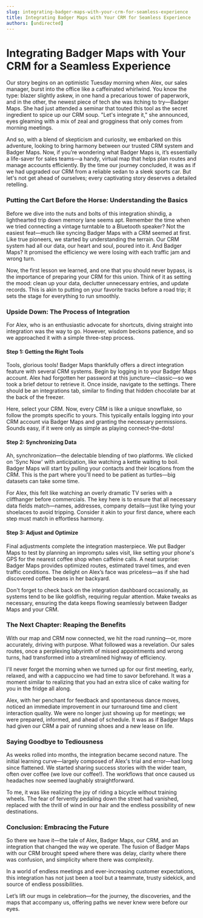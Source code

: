 ```yaml
---
slug: integrating-badger-maps-with-your-crm-for-seamless-experience
title: Integrating Badger Maps with Your CRM for Seamless Experience
authors: [undirected]
---
```



# Integrating Badger Maps with Your CRM for a Seamless Experience

Our story begins on an optimistic Tuesday morning when Alex, our sales manager, burst into the office like a caffeinated whirlwind. You know the type: blazer slightly askew, in one hand a precarious tower of paperwork, and in the other, the newest piece of tech she was itching to try—Badger Maps. She had just attended a seminar that touted this tool as the secret ingredient to spice up our CRM soup. "Let's integrate it," she announced, eyes gleaming with a mix of zeal and grogginess that only comes from morning meetings.

And so, with a blend of skepticism and curiosity, we embarked on this adventure, looking to bring harmony between our trusted CRM system and Badger Maps. Now, if you’re wondering what Badger Maps is, it’s essentially a life-saver for sales teams—a handy, virtual map that helps plan routes and manage accounts efficiently. By the time our journey concluded, it was as if we had upgraded our CRM from a reliable sedan to a sleek sports car. But let's not get ahead of ourselves; every captivating story deserves a detailed retelling.

### Putting the Cart Before the Horse: Understanding the Basics

Before we dive into the nuts and bolts of this integration shindig, a lighthearted trip down memory lane seems apt. Remember the time when we tried connecting a vintage turntable to a Bluetooth speaker? Not the easiest feat—much like syncing Badger Maps with a CRM seemed at first. Like true pioneers, we started by understanding the terrain. Our CRM system had all our data, our heart and soul, poured into it. And Badger Maps? It promised the efficiency we were losing with each traffic jam and wrong turn.

Now, the first lesson we learned, and one that you should never bypass, is the importance of preparing your CRM for this union. Think of it as setting the mood: clean up your data, declutter unnecessary entries, and update records. This is akin to putting on your favorite tracks before a road trip; it sets the stage for everything to run smoothly.

### Upside Down: The Process of Integration

For Alex, who is an enthusiastic advocate for shortcuts, diving straight into integration was the way to go. However, wisdom beckons patience, and so we approached it with a simple three-step process.

#### Step 1: Getting the Right Tools

Tools, glorious tools! Badger Maps thankfully offers a direct integration feature with several CRM systems. Begin by logging in to your Badger Maps account. Alex had forgotten her password at this juncture—classic—so we took a brief detour to retrieve it. Once inside, navigate to the settings. There should be an integrations tab, similar to finding that hidden chocolate bar at the back of the freezer.

Here, select your CRM. Now, every CRM is like a unique snowflake, so follow the prompts specific to yours. This typically entails logging into your CRM account via Badger Maps and granting the necessary permissions. Sounds easy, if it were only as simple as playing connect-the-dots!

#### Step 2: Synchronizing Data

Ah, synchronization—the delectable blending of two platforms. We clicked on 'Sync Now' with anticipation, like watching a kettle waiting to boil. Badger Maps will start by pulling your contacts and their locations from the CRM. This is the part where you'll need to be patient as turtles—big datasets can take some time.

For Alex, this felt like watching an overly dramatic TV series with a cliffhanger before commercials. The key here is to ensure that all necessary data fields match—names, addresses, company details—just like tying your shoelaces to avoid tripping. Consider it akin to your first dance, where each step must match in effortless harmony.

#### Step 3: Adjust and Optimize

Final adjustments complete the integration masterpiece. We put Badger Maps to test by planning an impromptu sales visit, like setting your phone's GPS for the nearest coffee shop when caffeine calls. A neat surprise: Badger Maps provides optimized routes, estimated travel times, and even traffic conditions. The delight on Alex’s face was priceless—as if she had discovered coffee beans in her backyard.

Don't forget to check back on the integration dashboard occasionally, as systems tend to be like goldfish, requiring regular attention. Make tweaks as necessary, ensuring the data keeps flowing seamlessly between Badger Maps and your CRM. 

### The Next Chapter: Reaping the Benefits

With our map and CRM now connected, we hit the road running—or, more accurately, driving with purpose. What followed was a revelation. Our sales routes, once a perplexing labyrinth of missed appointments and wrong turns, had transformed into a streamlined highway of efficiency.

I'll never forget the morning when we turned up for our first meeting, early, relaxed, and with a cappuccino we had time to savor beforehand. It was a moment similar to realizing that you had an extra slice of cake waiting for you in the fridge all along.

Alex, with her penchant for feedback and spontaneous dance moves, noticed an immediate improvement in our turnaround time and client interaction quality. We were no longer just showing up for meetings; we were prepared, informed, and ahead of schedule. It was as if Badger Maps had given our CRM a pair of running shoes and a new lease on life.

### Saying Goodbye to Tediousness

As weeks rolled into months, the integration became second nature. The initial learning curve—largely composed of Alex's trial and error—had long since flattened. We started sharing success stories with the wider team, often over coffee (we love our coffee!). The workflows that once caused us headaches now seemed laughably straightforward.

To me, it was like realizing the joy of riding a bicycle without training wheels. The fear of fervently pedaling down the street had vanished, replaced with the thrill of wind in our hair and the endless possibility of new destinations.

### Conclusion: Embracing the Future

So there we have it—the tale of Alex, Badger Maps, our CRM, and an integration that changed the way we operate. The fusion of Badger Maps with our CRM brought speed where there was delay, clarity where there was confusion, and simplicity where there was complexity.

In a world of endless meetings and ever-increasing customer expectations, this integration has not just been a tool but a teammate, trusty sidekick, and source of endless possibilities.

Let’s lift our mugs in celebration—for the journey, the discoveries, and the maps that accompany us, offering paths we never knew were before our eyes.
